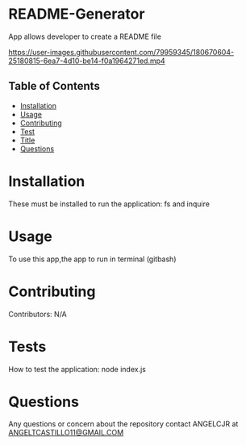 # README-Generator
App allows developer to create a README file

https://user-images.githubusercontent.com/79959345/180670604-25180815-6ea7-4d10-be14-f0a1964271ed.mp4

## Table of Contents
* [Installation](#Installation)
* [Usage](#Usage)
* [Contributing](#Contributing)
* [Test](#Tests)
* [Title](#Title)
* [Questions](#Questions)
# Installation                
These must be installed to run the application: fs and inquire
# Usage             
To use this app,the app to run in terminal (gitbash) 
# Contributing 
Contributors: N/A
# Tests
How to test the application: node index.js
# Questions
Any questions or concern about the repository contact ANGELCJR at ANGELTCASTILLO11@GMAIL.COM





